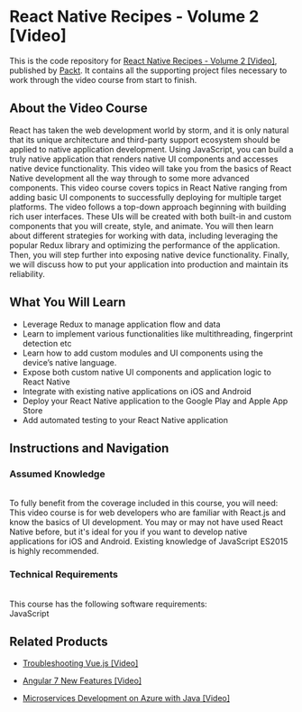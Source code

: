 # React Native Recipes - Volume 2 [Video]
This is the code repository for [React Native Recipes - Volume 2 [Video]](https://www.packtpub.com/application-development/react-native-recipes-volume-2-video?utm_source=github&utm_medium=repository&utm_campaign=9781788290623), published by [Packt](https://www.packtpub.com/?utm_source=github). It contains all the supporting project files necessary to work through the video course from start to finish.
## About the Video Course
React has taken the web development world by storm, and it is only natural that its unique architecture and third-party support ecosystem should be applied to native application development. Using JavaScript, you can build a truly native application that renders native UI components and accesses native device functionality. This video will take you from the basics of React Native development all the way through to some more advanced components.
This video course covers topics in React Native ranging from adding basic UI components to successfully deploying for multiple target platforms. The video follows a top-down approach beginning with building rich user interfaces. These UIs will be created with both built-in and custom components that you will create, style, and animate. You will then learn about different strategies for working with data, including leveraging the popular Redux library and optimizing the performance of the application. Then, you will step further into exposing native device functionality. Finally, we will discuss how to put your application into production and maintain its reliability.

<H2>What You Will Learn</H2>
<DIV class=book-info-will-learn-text>
<UL>
<LI> Leverage Redux to manage application flow and data
<LI> Learn to implement various functionalities like multithreading, fingerprint detection etc
<LI> Learn how to add custom modules and UI components using the device’s native language.
<LI> Expose both custom native UI components and application logic to React Native
<LI> Integrate with existing native applications on iOS and Android
<LI> Deploy your React Native application to the Google Play and Apple App Store
<LI> Add automated testing to your React Native application   </LI></UL></DIV>

## Instructions and Navigation
### Assumed Knowledge
<br>To fully benefit from the coverage included in this course, you will need:<br/>
This video course is for web developers who are familiar with React.js and know the basics of UI development. You may or may not have used React Native before, but it's ideal for you if you want to develop native applications for iOS and Android. Existing knowledge of JavaScript ES2015 is highly recommended.

### Technical Requirements
<br>This course has the following software requirements:<br/>
JavaScript

## Related Products
* [Troubleshooting Vue.js [Video]](https://www.packtpub.com/application-development/troubleshooting-vuejs-video?utm_source=github&utm_medium=repository&utm_campaign=9781788993531)

* [Angular 7 New Features [Video]](https://www.packtpub.com/web-development/angular-7-new-features-video?utm_source=github&utm_medium=repository&utm_campaign=9781789619683)

* [Microservices Development on Azure with Java [Video]](https://www.packtpub.com/virtualization-and-cloud/microservices-development-azure-java-video?utm_source=github&utm_medium=repository&utm_campaign=9781789808858)

